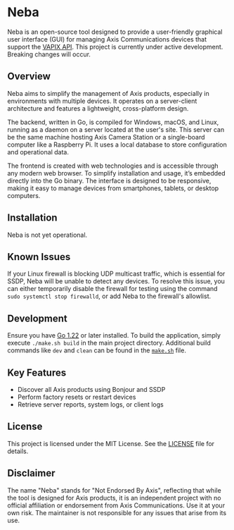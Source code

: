 # Neba

Neba is an open-source tool designed to provide a user-friendly graphical user interface (GUI) for managing Axis
Communications devices that support the [VAPIX API](https://developer.axis.com/vapix). This project is currently under
active development. Breaking changes will occur.

## Overview

Neba aims to simplify the management of Axis products, especially in environments with multiple devices. It operates on
a server-client architecture and features a lightweight, cross-platform design.

The backend, written in Go, is compiled for Windows, macOS, and Linux, running as a daemon on a server located at the
user's site. This server can be the same machine hosting Axis Camera Station or a single-board computer like a Raspberry
Pi. It uses a local database to store configuration and operational data.

The frontend is created with web technologies and is accessible through any modern web browser. To simplify installation
and usage, it’s embedded directly into the Go binary. The interface is designed to be responsive, making it easy to
manage devices from smartphones, tablets, or desktop computers.

## Installation

Neba is not yet operational.

## Known Issues

If your Linux firewall is blocking UDP multicast traffic, which is essential for SSDP, Neba will be unable to detect any devices. To resolve this issue, you can either temporarily disable the firewall for testing using the command `sudo systemctl stop firewalld`, or add Neba to the firewall's allowlist.

## Development

Ensure you have [Go 1.22](https://go.dev/doc/install) or later installed. To build the application, simply execute `./make.sh build`
in the main project directory. Additional build commands like `dev` and `clean` can be found in the [`make.sh`](make.sh) file.

## Key Features

- Discover all Axis products using Bonjour and SSDP
- Perform factory resets or restart devices
- Retrieve server reports, system logs, or client logs

## License

This project is licensed under the MIT License. See the [LICENSE](LICENSE) file for details.

## Disclaimer

The name "Neba" stands for "Not Endorsed By Axis", reflecting that while the tool is designed for Axis products, it is
an independent project with no official affiliation or endorsement from Axis Communications. Use it at your own risk.
The maintainer is not responsible for any issues that arise from its use.

